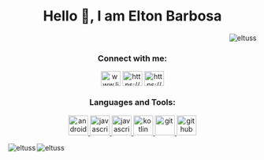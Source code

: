 <h1 align="center">Hello 👋, I am Elton Barbosa</h1>

<p align="right"> <img src="https://komarev.com/ghpvc/?username=eltuss&label=Profile%20views&color=0e75b6&style=flat" alt="eltuss" /> </p>

  <h3 align="center">Connect with me:</h3>
  <p align="center">
<a href="https://www.linkedin.com/in/elton-s-barbosa" target="blank"><img align="center" src="https://cdn.jsdelivr.net/gh/devicons/devicon/icons/linkedin/linkedin-original.svg" alt="www.linkedin.com/in/elton-s-barbosa" height="30" width="40" /></a>
<a href="https://www.facebook.com/elton.barbosa.52" target="blank"><img align="center" src="https://cdn.jsdelivr.net/gh/devicons/devicon/icons/facebook/facebook-original.svg"alt="https://www.facebook.com/elton.barbosa.52" height="30" width="40" /></a>
<a href="https://www.instagram.com/eltuss_ti/" target="blank"><img align="center" src="https://cdn.iconscout.com/icon/free/png-256/instagram-1865894-1581910.png" alt="https://www.instagram.com/eltuss_ti/" height="30" width="40" /></a>
</p>
  <h3 align="center"> Languages and Tools:</h3>
  <p align="center"> <a href="https://developer.android.com" target="_blank"> <img src="https://cdn.jsdelivr.net/gh/devicons/devicon/icons/android/android-original-wordmark.svg" alt="android" width="40" height="40"/> </a> <a href="https://developer.mozilla.org/pt-BR/docs/Web/JavaScript" target="_blank"> <img src="https://cdn.jsdelivr.net/gh/devicons/devicon/icons/javascript/javascript-original.svg" alt="javascript" width="40" height="40"/> </a> <a href="https://pt-br.reactjs.org/" target="_blank"> <img src="https://cdn.jsdelivr.net/gh/devicons/devicon/icons/react/react-original.svg" alt="javascript" width="40" height="40"/> </a>  <a href="https://kotlinlang.org" target="_blank"> <img src="https://cdn.jsdelivr.net/gh/devicons/devicon/icons/kotlin/kotlin-original.svg" alt="kotlin" width="40" height="40"/> </a> <a href="https://git-scm.com/" target="_blank"> <img src="https://cdn.jsdelivr.net/gh/devicons/devicon/icons/git/git-original.svg" alt="git" width="40" height="40"/> </a> <a href="https://www.github.com/" target="_blank"> <img src="https://cdn3.iconfinder.com/data/icons/social-media-2253/25/Group-512.png" alt="github" width="40" height="40"/> </a> </p>

  <p><img align="left" src="https://github-readme-stats.vercel.app/api/top-langs/?username=eltuss&langs_count=8&theme=midnight-purple" alt="eltuss" /></p>

  <p><img align="left" src="https://github-readme-stats.vercel.app/api?username=eltuss&theme=midnight-purple&show_icons=true&hide_title=true" alt="eltuss" /></p>

